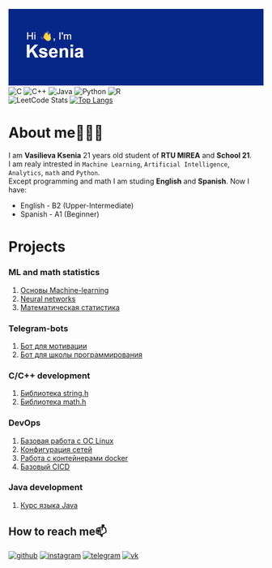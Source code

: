 ![y](header.png?raw=true "Title")
![C](https://img.shields.io/badge/c-%2300599C.svg?style=for-the-badge&logo=c&logoColor=white) ![C++](https://img.shields.io/badge/c++-%2300599C.svg?style=for-the-badge&logo=c%2B%2B&logoColor=white) ![Java](https://img.shields.io/badge/java-%23ED8B00.svg?style=for-the-badge&logo=java&logoColor=white) ![Python](https://img.shields.io/badge/python-3670A0?style=for-the-badge&logo=python&logoColor=ffdd54) ![R](https://img.shields.io/badge/r-%23276DC3.svg?style=for-the-badge&logo=r&logoColor=white)     
![LeetCode Stats](https://leetcard.jacoblin.cool/VasilievaKA?theme=nord&font=ABeeZee&ext=activity) 
[![Top Langs](https://github-readme-stats.vercel.app/api/top-langs/?username=VasilievaKA&layout=donut-vertical&size_weight=0.3&count_weight=0.3)](https://github.com/anuraghazra/github-readme-stats)

# About me🤵🏼‍♀️  
I am __Vasilieva Ksenia__ 21 years old student of **RTU MIREA** and **School 21**.   
I am realy intrested in ``Machine Learning``, ``Artificial Intelligence``, ``Analytics``, ``math`` and ``Python``.           
Except programming and math I am studing **English** and **Spanish**. Now I have: 
* English - B2 (Upper-Intermediate) 
* Spanish - A1 (Beginner)
    
# Projects

### ML and math statistics
1. [Основы Machine-learning](https://github.com/VasilievaKA/ML-course-part1) 
2. [Neural networks](https://github.com/VasilievaKA/ML-course-part2) 
3. [Математическая статистика](https://github.com/VasilievaKA/math-statistics/tree/main) 

### Telegram-bots 
1. [Бот для мотивации](https://github.com/VasilievaKA/Motivashka_bot) 
2. [Бот для школы программирования](https://github.com/VasilievaKA/DZshka-bot-project)

### С/С++ development 
1. [Библиотека string.h](https://github.com/VasilievaKA/S21_string_h)
2. [Библиотека math.h](https://github.com/VasilievaKA/S21_math_h)

### DevOps
1. [Базовая работа с ОС Linux](https://github.com/VasilievaKA/S21_Linux)
2. [Конфигурация сетей](https://github.com/VasilievaKA/S21_Network)
3. [Работа с контейнерами docker](https://github.com/VasilievaKA/S21_Docker) 
4. [Базовый CICD](https://github.com/VasilievaKA/S21_CICD)

### Java development 
1. [Курс языка Java](https://github.com/VasilievaKA/Java-practice)


## How to reach me📫    
                                             
[<img src='https://cdn.jsdelivr.net/npm/simple-icons@3.0.1/icons/github.svg' alt='github' height='40'>](https://github.com/VasilievaKA)   [<img src='https://cdn.jsdelivr.net/npm/simple-icons@3.0.1/icons/instagram.svg' alt='instagram' height='40'>](https://www.instagram.com/cloudlat)  [<img src='https://cdn.jsdelivr.net/npm/simple-icons@3.0.1/icons/telegram.svg' alt='telegram' height='40'>](https://t.me/cloudlat) [<img src='https://cdn.jsdelivr.net/npm/simple-icons@3.0.1/icons/vk.svg' alt='vk' height='40'>](https://vk.com/vksushaa)

        
